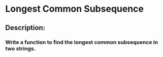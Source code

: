# Longest Common Subsequence

## Description: 

### Write a function to find the longest common subsequence in two strings.